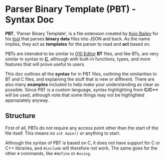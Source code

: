 # Parser Binary Template (PBT) - Syntax Doc

**PBT**, 'Parser Binary Template',  is a file extension created by [Kojo Bailey](https://github.com/KojoBailey) for his [tool](https://github.com/KojoBailey/CC2-Parser-Plus) that parses **binary data** files into JSON and back. As the name implies, they act as **templates** for the parser to read and **act** based on.

PBTs are intended to be similar to [010 Editor](https://www.sweetscape.com/010editor/) **BT** files, and like BTs, are very similar in syntax to [**C**](https://en.wikipedia.org/wiki/C_(programming_language)), although with built-in functions, types, and more features that will prove useful to users. 

This doc outlines all the **syntax** for in PBT files, outlining the similarities to BT and C files, and explaining the stuff that is new or different. There are also many **examples** included to help make your understanding as clear as possible. Since PBT is a custom language, syntax highlighting from **C/C++** will be used, although note that some things may not be highlighted appropiately anyway.

## Structure
First of all, PBTs do not require any access point other than the start of the file itself. This means no `int main()` or anything to start.

Although the syntax of PBT is based on C, it does not have support for C or C++ libraries, and `#include` will therefore not work. The same goes for the other `#` commands, like `#define` or `#using`.
